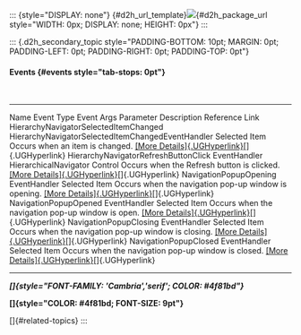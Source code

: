 ::: {style="DISPLAY: none"}
[](ms-xhelp:///?Id=d2h_url_template){#d2h_url_template}![](!package_url!){#d2h_package_url style="WIDTH: 0px; DISPLAY: none; HEIGHT: 0px"}
:::

::: {.d2h_secondary_topic style="PADDING-BOTTOM: 10pt; MARGIN: 0pt; PADDING-LEFT: 0pt; PADDING-RIGHT: 0pt; PADDING-TOP: 0pt"}
#### Events {#events style="tab-stops: 0pt"}

 

  --------------------------------------- --------------------------------------------------- ------------------------------- ------------------------------------------------------ ------------------------------------------------------------------------------------------------------
  Name                                    Event Type                                          Event Args Parameter            Description                                            Reference Link
  HierarchyNavigatorSelectedItemChanged   HierarchyNavigatorSelectedItemChangedEventHandler   Selected Item                   Occurs when an item is changed.                        [[More Details]{.UGHyperlink}](ms-xhelp:///?Id=395d8b40-7006-4e49-b419-31ad32053ce9)[]{.UGHyperlink}
  HierarchyNavigatorRefreshButtonClick    EventHandler                                        HierarchicalNavigator Control   Occurs when the Refresh button is clicked.             [[More Details]{.UGHyperlink}](ms-xhelp:///?Id=c4b3fd3d-2170-4ec5-8420-8f1881a05fa9)[]{.UGHyperlink}
  NavigationPopupOpening                  EventHandler                                        Selected Item                   Occurs when the navigation pop-up window is opening.   [[More Details]{.UGHyperlink}](ms-xhelp:///?Id=a4740036-489b-4f55-b7ad-f0337fc898bb)[]{.UGHyperlink}
  NavigationPopupOpened                   EventHandler                                        Selected Item                   Occurs when the navigation pop-up window is open.      [[More Details]{.UGHyperlink}](ms-xhelp:///?Id=82f1598c-9baa-4c26-aa45-2dff52930604)[]{.UGHyperlink}
  NavigationPopupClosing                  EventHandler                                        Selected Item                   Occurs when the navigation pop-up window is closing.   [[More Details]{.UGHyperlink}](ms-xhelp:///?Id=b619d256-4f09-47ae-a548-3719e5e4d5be)[]{.UGHyperlink}
  NavigationPopupClosed                   EventHandler                                        Selected Item                   Occurs when the navigation pop-up window is closed.    [[More Details]{.UGHyperlink}](ms-xhelp:///?Id=702a1116-1339-47fd-b55b-abdf69857e9c)[]{.UGHyperlink}
  --------------------------------------- --------------------------------------------------- ------------------------------- ------------------------------------------------------ ------------------------------------------------------------------------------------------------------

***[]{style="FONT-FAMILY: 'Cambria','serif'; COLOR: #4f81bd"}*** 

**[]{style="COLOR: #4f81bd; FONT-SIZE: 9pt"}** 

[]{#related-topics}
:::
